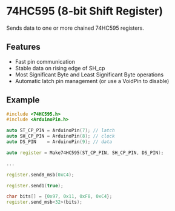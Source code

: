 # 74HC595 (8-bit Shift Register)

Sends data to one or more chained 74HC595 registers.

## Features

* Fast pin communication
* Stable data on rising edge of SH_cp
* Most Significant Byte and Least Significant Byte operations
* Automatic latch pin management (or use a VoidPin to disable)

## Example

```cpp
#include <74HC595.h>
#include <ArduinoPin.h>

auto ST_CP_PIN = ArduinoPin(7); // latch
auto SH_CP_PIN = ArduinoPin(8); // clock
auto DS_PIN    = ArduinoPin(9); // data

auto register = Make74HC595(ST_CP_PIN, SH_CP_PIN, DS_PIN);

...

register.send8_msb(0xC4);

register.send1(true);

char bits[] = {0x97, 0x11, 0xF8, 0xC4};
register.send_msb<32>(bits);
```

